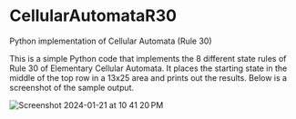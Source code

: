 # CellularAutomataR30
Python implementation of Cellular Automata (Rule 30)

This is a simple Python code that implements the 8 different state rules of Rule 30 of
Elementary Cellular Automata. It places the starting state in the middle of the top row
in a 13x25 area and prints out the results. Below is a screenshot of the sample output.



![Screenshot 2024-01-21 at 10 41 20 PM](https://github.com/Milkz03/CellularAutomataR30/assets/105696813/cfca1179-ec50-406d-8d4c-bcf60cc0b61e)
